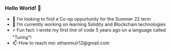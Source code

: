 ### Hello World! 👋

<ul>
 <li>👯 I’m looking to find a Co-op oppurtunity for the Summer 22 term</li>
 <li>🔭 I’m currently working on learning Solidity and Blockchain technologies</li>
 <li>⚡ Fun fact: I wrote my first line of code 5 years ago on a language called "Turing"!</li>
 <li>📫 How to reach me: ethanmuir12@gmail.com</li>
</ul>
